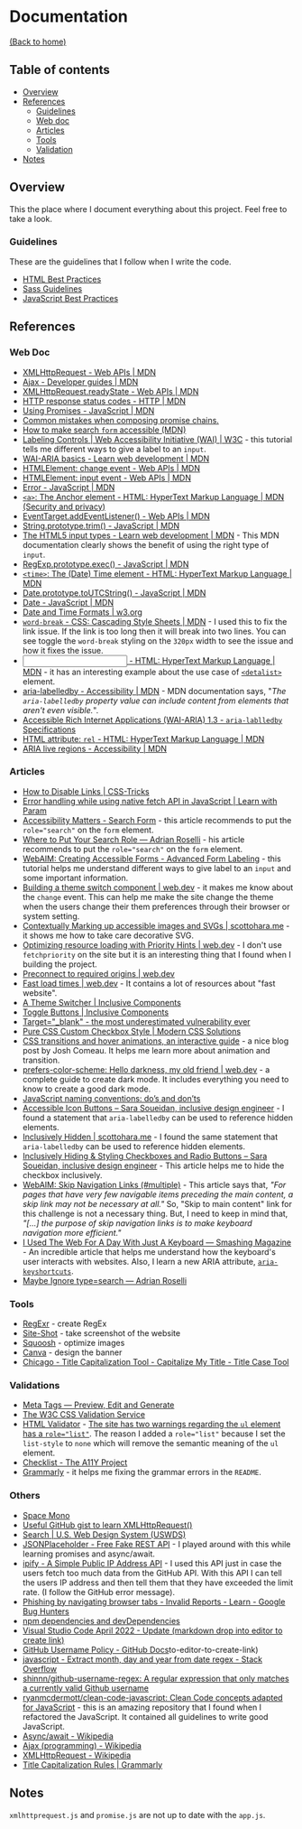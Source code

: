 # Documentation
[(Back to home)](https://github.com/vanzasetia/github-user-search-app#readme)

## Table of contents
- [Overview](#overview)
- [References](#references)
  - [Guidelines](#guidelines)
  - [Web doc](#web-doc)
  - [Articles](#articles)
  - [Tools](#tools)
  - [Validation](#validation)
- [Notes](#notes)

## Overview
This the place where I document everything about this project. Feel free to take a look.

### Guidelines

These are the guidelines that I follow when I write the code.
- [HTML Best Practices](https://github.com/hail2u/html-best-practices)
- [Sass Guidelines](https://sass-guidelin.es/)
- [JavaScript Best Practices](https://www.w3.org/wiki/JavaScript_best_practices)

## References

### Web Doc
- [XMLHttpRequest - Web APIs | MDN](https://developer.mozilla.org/en-US/docs/Web/API/XMLHttpRequest)
- [Ajax - Developer guides | MDN](https://developer.mozilla.org/en-US/docs/Web/Guide/AJAX)
- [XMLHttpRequest.readyState - Web APIs | MDN](https://developer.mozilla.org/en-US/docs/Web/API/XMLHttpRequest/readyState)
- [HTTP response status codes - HTTP | MDN](https://developer.mozilla.org/en-US/docs/Web/HTTP/Status)
- [Using Promises - JavaScript | MDN](https://developer.mozilla.org/en-US/docs/Web/JavaScript/Guide/Using_promises)
- [Common mistakes when composing promise chains.](https://developer.mozilla.org/en-US/docs/Web/JavaScript/Guide/Using_promises#common_mistakes)
- [How to make search `form` accessible (MDN)](https://developer.mozilla.org/en-US/docs/Web/HTML/Element/input/search#search_form_labels_and_accessibility)
- [Labeling Controls | Web Accessibility Initiative (WAI) | W3C](https://www.w3.org/WAI/tutorials/forms/labels/) - this tutorial tells me different ways to give a label to an `input`.
- [WAI-ARIA basics - Learn web development | MDN](https://developer.mozilla.org/en-US/docs/Learn/Accessibility/WAI-ARIA_basics)
- [HTMLElement: change event - Web APIs | MDN](https://developer.mozilla.org/en-US/docs/Web/API/HTMLElement/change_event)
- [HTMLElement: input event - Web APIs | MDN](https://developer.mozilla.org/en-US/docs/Web/API/HTMLElement/input_event)
- [Error - JavaScript | MDN](https://developer.mozilla.org/en-US/docs/Web/JavaScript/Reference/Global_Objects/Error)
- [`<a>`: The Anchor element - HTML: HyperText Markup Language | MDN (Security and privacy)](https://developer.mozilla.org/en-US/docs/Web/HTML/Element/a#security_and_privacy)
- [EventTarget.addEventListener() - Web APIs | MDN](https://developer.mozilla.org/en-US/docs/Web/API/EventTarget/addEventListener)
- [String.prototype.trim() - JavaScript | MDN](https://developer.mozilla.org/en-US/docs/Web/JavaScript/Reference/Global_Objects/String/trim)
- [The HTML5 input types - Learn web development | MDN](https://developer.mozilla.org/en-US/docs/Learn/Forms/HTML5_input_types) - This MDN documentation clearly shows the benefit of using the right type of `input`.
- [RegExp.prototype.exec() - JavaScript | MDN](https://developer.mozilla.org/en-US/docs/Web/JavaScript/Reference/Global_Objects/RegExp/exec)
- [`<time>`: The (Date) Time element - HTML: HyperText Markup Language | MDN](https://developer.mozilla.org/en-US/docs/Web/HTML/Element/time)
- [Date.prototype.toUTCString() - JavaScript | MDN](https://developer.mozilla.org/en-US/docs/Web/JavaScript/Reference/Global_Objects/Date/toUTCString)
- [Date - JavaScript | MDN](https://developer.mozilla.org/en-US/docs/Web/JavaScript/Reference/Global_Objects/Date)
- [Date and Time Formats | w3.org](https://www.w3.org/TR/NOTE-datetime)
- [`word-break` - CSS: Cascading Style Sheets | MDN](https://developer.mozilla.org/en-US/docs/Web/CSS/word-break) - I used this to fix the link issue. If the link is too long then it will break into two lines. You can see toggle the `word-break` styling on the `320px` width to see the issue and how it fixes the issue.
- [<input type="url"> - HTML: HyperText Markup Language | MDN](https://developer.mozilla.org/en-US/docs/Web/HTML/Element/input/url) - it has an interesting example about the use case of [`<detalist>`](https://developer.mozilla.org/en-US/docs/Web/HTML/Element/datalist) element.
- [aria-labelledby - Accessibility | MDN](https://developer.mozilla.org/en-US/docs/Web/Accessibility/ARIA/Attributes/aria-labelledby) - MDN documentation says, "*The `aria-labelledby` property value can include content from elements that aren't even visible.*".
- [Accessible Rich Internet Applications (WAI-ARIA) 1.3 - `aria-lablledby` Specifications](https://w3c.github.io/aria/#aria-labelledby)
- [HTML attribute: `rel` - HTML: HyperText Markup Language | MDN](https://developer.mozilla.org/en-US/docs/Web/HTML/Attributes/rel)
- [ARIA live regions - Accessibility | MDN](https://developer.mozilla.org/en-US/docs/Web/Accessibility/ARIA/ARIA_Live_Regions)

### Articles
- [How to Disable Links | CSS-Tricks](https://css-tricks.com/how-to-disable-links/)
- [Error handling while using native fetch API in JavaScript | Learn with Param](https://learnwithparam.com/blog/how-to-handle-fetch-errors/)
- [Accessibility Matters - Search Form](https://www.a11ymatters.com/pattern/accessible-search/) - this article recommends to put the `role="search"` on the `form` element.
- [Where to Put Your Search Role — Adrian Roselli](https://adrianroselli.com/2015/08/where-to-put-your-search-role.html) - his article recommends to put the `role="search"` on the `form` element.
- [WebAIM: Creating Accessible Forms - Advanced Form Labeling](https://webaim.org/techniques/forms/advanced) - this tutorial helps me understand different ways to give label to an `input` and some important information.
- [Building a theme switch component | web.dev](https://web.dev/building-a-theme-switch-component/) - it makes me know about the `change` event. This can help me make the site change the theme when the users change their them preferences through their browser or system setting.
- [Contextually Marking up accessible images and SVGs | scottohara.me](https://www.scottohara.me/blog/2019/05/22/contextual-images-svgs-and-a11y.html) -  it shows me how to take care decorative SVG.
- [Optimizing resource loading with Priority Hints | web.dev](https://web.dev/priority-hints/) - I don't use `fetchpriority` on the site but it is an interesting thing that I found when I building the project.
- [Preconnect to required origins | web.dev](https://web.dev/uses-rel-preconnect/)
- [Fast load times | web.dev](https://web.dev/fast/) - It contains a lot of resources about "fast website".
- [A Theme Switcher | Inclusive Components](https://inclusive-components.design/a-theme-switcher/)
- [Toggle Buttons | Inclusive Components](https://inclusive-components.design/toggle-button/)
- [Target="_blank" - the most underestimated vulnerability ever](https://www.jitbit.com/alexblog/256-targetblank---the-most-underestimated-vulnerability-ever/)
- [Pure CSS Custom Checkbox Style | Modern CSS Solutions](https://moderncss.dev/pure-css-custom-checkbox-style/)
- [CSS transitions and hover animations, an interactive guide](https://www.joshwcomeau.com/animation/css-transitions/) - a nice blog post by Josh Comeau. It helps me learn more about animation and transition.
- [prefers-color-scheme: Hello darkness, my old friend | web.dev](https://web.dev/prefers-color-scheme/) - a complete guide to create dark mode. It includes everything you need to know to create a good dark mode.
- [JavaScript naming conventions: do’s and don’ts](https://www.freecodecamp.org/news/javascript-naming-conventions-dos-and-don-ts-99c0e2fdd78a/)
- [Accessible Icon Buttons – Sara Soueidan, inclusive design engineer](https://www.sarasoueidan.com/blog/accessible-icon-buttons/) - I found a statement that `aria-labelledby` can be used to reference hidden elements.
- [Inclusively Hidden | scottohara.me](https://www.scottohara.me/blog/2017/04/14/inclusively-hidden.html) - I found the same statement that `aria-labelledby` can be used to reference hidden elements.
- [Inclusively Hiding & Styling Checkboxes and Radio Buttons – Sara Soueidan, inclusive design engineer](https://www.sarasoueidan.com/blog/inclusively-hiding-and-styling-checkboxes-and-radio-buttons/) - This article helps me to hide the checkbox inclusively.
- [WebAIM: Skip Navigation Links (#multiple)](https://webaim.org/techniques/skipnav/#multiple) - This article says that, *"For pages that have very few navigable items preceding the main content, a skip link may not be necessary at all."* So, "Skip to main content" link for this challenge is not a necessary thing. But, I need to keep in mind that, *"[...] the purpose of skip navigation links is to make keyboard navigation more efficient."*
- [I Used The Web For A Day With Just A Keyboard — Smashing Magazine](https://www.smashingmagazine.com/2018/07/web-with-just-a-keyboard/) - An incredible article that helps me understand how the keyboard's user interacts with websites. Also, I learn a new ARIA attribute, [`aria-keyshortcuts`](https://developer.mozilla.org/en-US/docs/Web/Accessibility/ARIA/Attributes/aria-keyshortcuts).
- [Maybe Ignore type=search — Adrian Roselli](https://adrianroselli.com/2019/07/ignore-typesearch.html)

### Tools
- [RegExr](https://regexr.com/) - create RegEx
- [Site-Shot](https://www.site-shot.com/) - take screenshot of the website
- [Squoosh](https://squoosh.app/) - optimize images
- [Canva](https://www.canva.com/) - design the banner
- [Chicago - Title Capitalization Tool - Capitalize My Title - Title Case Tool](https://capitalizemytitle.com/style/Chicago/)

### Validations
- [Meta Tags — Preview, Edit and Generate](https://metatags.io/)
- [The W3C CSS Validation Service](https://jigsaw.w3.org/css-validator/)
- [HTML Validator](https://validator.w3.org/nu/) - [The site has two warnings regarding the `ul` element has a `role="list"`](https://validator.w3.org/nu/?doc=https%3A%2F%2Fofficialdevfinder.netlify.app%2F). The reason I added a `role="list"` because I set the `list-style` to `none` which will remove the semantic meaning of the `ul` element.
- [Checklist - The A11Y Project](https://www.a11yproject.com/checklist/)
- [Grammarly](https://www.grammarly.com/) - it helps me fixing the grammar errors in the `README`.

### Others
- [Space Mono](https://fonts.google.com/specimen/Space+Mono)
- [Useful GitHub gist to learn XMLHttpRequest()](https://gist.github.com/jesperorb/c889de6195ee036724b6263148308c86)
- [Search | U.S. Web Design System (USWDS)](https://designsystem.digital.gov/components/search/)
- [JSONPlaceholder - Free Fake REST API](https://jsonplaceholder.typicode.com/) - I played around with this while learning promises and async/await.
- [ipify - A Simple Public IP Address API](https://www.ipify.org/) - I used this API just in case the users fetch too much data from the GitHub API. With this API I can tell the users IP address and then tell them that they have exceeded the limit rate. (I follow the GitHub error message).
- [Phishing by navigating browser tabs - Invalid Reports - Learn - Google Bug Hunters](https://bughunters.google.com/learn/invalid-reports/web-platform/navigation/5825028803002368/phishing-by-navigating-browser-tabs)
- [npm dependencies and devDependencies](https://nodejs.dev/learn/npm-dependencies-and-devdependencies)
- [Visual Studio Code April 2022 - Update (markdown drop into editor to create link)](https://code.visualstudio.com/updates/v1_67#_markdown-drop-in)
- [GitHub Username Policy - GitHub Docs](https://docs.github.com/en/site-policy/other-site-policies/github-username-policy)to-editor-to-create-link)
- [javascript - Extract month, day and year from date regex - Stack Overflow](https://stackoverflow.com/questions/26934703/extract-month-day-and-year-from-date-regex)
- [shinnn/github-username-regex: A regular expression that only matches a currently valid Github username](https://github.com/shinnn/github-username-regex)
- [ryanmcdermott/clean-code-javascript: Clean Code concepts adapted for JavaScript](https://github.com/ryanmcdermott/clean-code-javascript) - this is an amazing repository that I found when I refactored the JavaScript. It contained all guidelines to write good JavaScript.
- [Async/await - Wikipedia](https://en.wikipedia.org/wiki/Async/await)
- [Ajax (programming) - Wikipedia](https://en.wikipedia.org/wiki/Ajax_(programming))
- [XMLHttpRequest - Wikipedia](https://en.wikipedia.org/wiki/XMLHttpRequest)
- [Title Capitalization Rules | Grammarly](https://www.grammarly.com/blog/capitalization-in-the-titles/)

## Notes

`xmlhttprequest.js` and `promise.js` are not up to date with the `app.js`.
